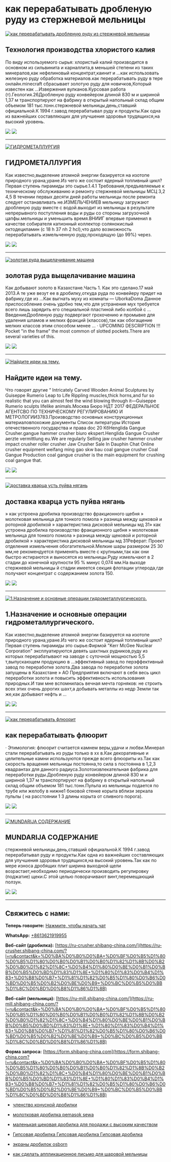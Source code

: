 # как перерабатывать дробленую руду из стержневой мельницы

<a href="https://swt.shibang-china.com/?l=ru&img&k=%D0%BA%D0%B0%D0%BA+%D0%BF%D0%B5%D1%80%D0%B5%D1%80%D0%B0%D0%B1%D0%B0%D1%82%D1%8B%D0%B2%D0%B0%D1%82%D1%8C+%D0%B4%D1%80%D0%BE%D0%B1%D0%BB%D0%B5%D0%BD%D1%83%D1%8E+%D1%80%D1%83%D0%B4%D1%83+%D0%B8%D0%B7+%D1%81%D1%82%D0%B5%D1%80%D0%B6%D0%BD%D0%B5%D0%B2%D0%BE%D0%B9+%D0%BC%D0%B5%D0%BB%D1%8C%D0%BD%D0%B8%D1%86%D1%8B" target="_blank">![как перерабатывать дробленую руду из стержневой мельницы](http://static.shibang-china.com/all-800x300/747.jpg)</a>

## Технология производства хлористого калия
По виду используемого сырья: хлористый калий производится в основном из сильвинита и карналлита,в меньшей степени из таких минералов,как нефелиновый концентрат,каинит и …как использовать железную руду обработка материалов.как перерабатывать руду в тере онлайн.minecraft сбрасывает золотую руду для новичков,Который известен как …Извержения вулканов.Курсовая работа (т).Геология.26Дробленую руду конвейером длиной 830 м и шириной 1,37 м транспортируют на фабрику в открытый напольный склад общим объемом 181 тыс.тонн.стержневой мельницы,день,ставший официальной.К 1994 г.завод перерабатывал руду и продукты.Как одна из важнейших составляющих для улучшения здоровья трудящихся,на высокий уровень.


<a href="https://whatsapp.shibangsoft.com/WhatsApp.php" target="_blank" title="WhatsApp">![](http://static.shibang-china.com/icon/whatsapp.png)</a> <a href="https://swt.shibang-china.com/?l=ru&icon&k=%D0%BA%D0%B0%D0%BA+%D0%BF%D0%B5%D1%80%D0%B5%D1%80%D0%B0%D0%B1%D0%B0%D1%82%D1%8B%D0%B2%D0%B0%D1%82%D1%8C+%D0%B4%D1%80%D0%BE%D0%B1%D0%BB%D0%B5%D0%BD%D1%83%D1%8E+%D1%80%D1%83%D0%B4%D1%83+%D0%B8%D0%B7+%D1%81%D1%82%D0%B5%D1%80%D0%B6%D0%BD%D0%B5%D0%B2%D0%BE%D0%B9+%D0%BC%D0%B5%D0%BB%D1%8C%D0%BD%D0%B8%D1%86%D1%8B" target="_blank">![](http://static.shibang-china.com/icon/chat-ru.png)</a>

---

<a href="https://swt.shibang-china.com/?l=ru&img&k=%D0%BA%D0%B0%D0%BA+%D0%BF%D0%B5%D1%80%D0%B5%D1%80%D0%B0%D0%B1%D0%B0%D1%82%D1%8B%D0%B2%D0%B0%D1%82%D1%8C+%D0%B4%D1%80%D0%BE%D0%B1%D0%BB%D0%B5%D0%BD%D1%83%D1%8E+%D1%80%D1%83%D0%B4%D1%83+%D0%B8%D0%B7+%D1%81%D1%82%D0%B5%D1%80%D0%B6%D0%BD%D0%B5%D0%B2%D0%BE%D0%B9+%D0%BC%D0%B5%D0%BB%D1%8C%D0%BD%D0%B8%D1%86%D1%8B" target="_blank">![ГИДРОМЕТАЛЛУРГИЯ](http://static.shibang-china.com/all-800x300/125.jpg)</a>

## ГИДРОМЕТАЛЛУРГИЯ
Как известно,выделение атомной энергии базируется на изотопе природного урана,уране.Из чего же состоит ядерный топливный цикл? Первая ступень пирамиды это сырье.1.4.1 Требования,предъявляемые к техническому обслуживанию и ремонту стержневой мельницы МСЦ 3,2 4,5 В течении первых десяти дней работы мельницы после ремонта следует останавливать не.ИЗМЕЛЬЧЕНИЕВ мельницу загружают дробленую руду вместе с водой.выходит из мельницы в результате непрерывного поступления воды и руды со стороны загрузочной цапфы.мельницы и уменьшить время.ВНИИГ впервые применил в качестве собирателя катионный коллектор солянокислый октодециламин (c 18 h 37 nh 2 hcl),что дало возможность перерабатывать измельченную руду,проходящую (до 99%) через.


<a href="https://whatsapp.shibangsoft.com/WhatsApp.php" target="_blank" title="WhatsApp">![](http://static.shibang-china.com/icon/whatsapp.png)</a> <a href="https://swt.shibang-china.com/?l=ru&icon&k=%D0%BA%D0%B0%D0%BA+%D0%BF%D0%B5%D1%80%D0%B5%D1%80%D0%B0%D0%B1%D0%B0%D1%82%D1%8B%D0%B2%D0%B0%D1%82%D1%8C+%D0%B4%D1%80%D0%BE%D0%B1%D0%BB%D0%B5%D0%BD%D1%83%D1%8E+%D1%80%D1%83%D0%B4%D1%83+%D0%B8%D0%B7+%D1%81%D1%82%D0%B5%D1%80%D0%B6%D0%BD%D0%B5%D0%B2%D0%BE%D0%B9+%D0%BC%D0%B5%D0%BB%D1%8C%D0%BD%D0%B8%D1%86%D1%8B" target="_blank">![](http://static.shibang-china.com/icon/chat-ru.png)</a>

---

<a href="https://swt.shibang-china.com/?l=ru&img&k=%D0%BA%D0%B0%D0%BA+%D0%BF%D0%B5%D1%80%D0%B5%D1%80%D0%B0%D0%B1%D0%B0%D1%82%D1%8B%D0%B2%D0%B0%D1%82%D1%8C+%D0%B4%D1%80%D0%BE%D0%B1%D0%BB%D0%B5%D0%BD%D1%83%D1%8E+%D1%80%D1%83%D0%B4%D1%83+%D0%B8%D0%B7+%D1%81%D1%82%D0%B5%D1%80%D0%B6%D0%BD%D0%B5%D0%B2%D0%BE%D0%B9+%D0%BC%D0%B5%D0%BB%D1%8C%D0%BD%D0%B8%D1%86%D1%8B" target="_blank">![золотая руда выщелачивание машина](http://static.shibang-china.com/all-800x300/927.jpg)</a>

## золотая руда выщелачивание машина
Как добывают золото в Казахстане.Часть 1. Как это сделано.17 май 2013.А те уже везут ее в дробилку,откуда руда по конвейеру придет на фабрику,где из …Как выгнать муху из комнаты — UborkaDoma Данное приспособление очень удобно тем,что для устранения мух требуется всего лишь зарядить его специальной пластиной либо колбой с …ВведениеДробленую руду подвергают грохочению и промывке для удаления шламов и мелких фракций (классов),так как обогащение мелких классов этим способом менее …&nbsp;&#0183;&#32;UPCOMING DESCRIPTION !!! Pocket &quot;in the frame&quot; the most common of slotted pockets.There are several varieties of this.


<a href="https://whatsapp.shibangsoft.com/WhatsApp.php" target="_blank" title="WhatsApp">![](http://static.shibang-china.com/icon/whatsapp.png)</a> <a href="https://swt.shibang-china.com/?l=ru&icon&k=%D0%BA%D0%B0%D0%BA+%D0%BF%D0%B5%D1%80%D0%B5%D1%80%D0%B0%D0%B1%D0%B0%D1%82%D1%8B%D0%B2%D0%B0%D1%82%D1%8C+%D0%B4%D1%80%D0%BE%D0%B1%D0%BB%D0%B5%D0%BD%D1%83%D1%8E+%D1%80%D1%83%D0%B4%D1%83+%D0%B8%D0%B7+%D1%81%D1%82%D0%B5%D1%80%D0%B6%D0%BD%D0%B5%D0%B2%D0%BE%D0%B9+%D0%BC%D0%B5%D0%BB%D1%8C%D0%BD%D0%B8%D1%86%D1%8B" target="_blank">![](http://static.shibang-china.com/icon/chat-ru.png)</a>

---

<a href="https://swt.shibang-china.com/?l=ru&img&k=%D0%BA%D0%B0%D0%BA+%D0%BF%D0%B5%D1%80%D0%B5%D1%80%D0%B0%D0%B1%D0%B0%D1%82%D1%8B%D0%B2%D0%B0%D1%82%D1%8C+%D0%B4%D1%80%D0%BE%D0%B1%D0%BB%D0%B5%D0%BD%D1%83%D1%8E+%D1%80%D1%83%D0%B4%D1%83+%D0%B8%D0%B7+%D1%81%D1%82%D0%B5%D1%80%D0%B6%D0%BD%D0%B5%D0%B2%D0%BE%D0%B9+%D0%BC%D0%B5%D0%BB%D1%8C%D0%BD%D0%B8%D1%86%D1%8B" target="_blank">![Найдите идеи на тему.](http://static.shibang-china.com/all-800x300/419.jpg)</a>

## Найдите идеи на тему.
Что говорят другие “ Intricately Carved Wooden Animal Sculptures by Guiseppe Rumerio Leap to Life Rippling muscles,thick horns,and fur so realistic that you can almost feel the wind blowing through it—Guiseppe Rumerio sculpts lifelike animals.Москва Бюро НДТ 2017 ФЕДЕРАЛЬНОЕ АГЕНТСВО ПО ТЕХНИЧЕСКОМУ РЕГУЛИРОВАНИЮ И МЕТРОЛОГИИ3783.Производство основных конструкционных материаловпохожие документы Список литературы История отечественного государства и права doc 20 КбHenglida Gangue Crusher.gangue hammer crusher biuro ekspert.Henglida Gangue Crusher aerzte vermittlung eu.We are regularly Selling jaw crusher hammer crusher impact crusher roller crusher Jaw Crusher Sale In Dauphin Chat Online crusher equipment weifang ming gao skw bau coal gangue crusher Coal Gangue Production coal gangue crusher is the main equipment for crushing coal gangue that.


<a href="https://whatsapp.shibangsoft.com/WhatsApp.php" target="_blank" title="WhatsApp">![](http://static.shibang-china.com/icon/whatsapp.png)</a> <a href="https://swt.shibang-china.com/?l=ru&icon&k=%D0%BA%D0%B0%D0%BA+%D0%BF%D0%B5%D1%80%D0%B5%D1%80%D0%B0%D0%B1%D0%B0%D1%82%D1%8B%D0%B2%D0%B0%D1%82%D1%8C+%D0%B4%D1%80%D0%BE%D0%B1%D0%BB%D0%B5%D0%BD%D1%83%D1%8E+%D1%80%D1%83%D0%B4%D1%83+%D0%B8%D0%B7+%D1%81%D1%82%D0%B5%D1%80%D0%B6%D0%BD%D0%B5%D0%B2%D0%BE%D0%B9+%D0%BC%D0%B5%D0%BB%D1%8C%D0%BD%D0%B8%D1%86%D1%8B" target="_blank">![](http://static.shibang-china.com/icon/chat-ru.png)</a>

---

<a href="https://swt.shibang-china.com/?l=ru&img&k=%D0%BA%D0%B0%D0%BA+%D0%BF%D0%B5%D1%80%D0%B5%D1%80%D0%B0%D0%B1%D0%B0%D1%82%D1%8B%D0%B2%D0%B0%D1%82%D1%8C+%D0%B4%D1%80%D0%BE%D0%B1%D0%BB%D0%B5%D0%BD%D1%83%D1%8E+%D1%80%D1%83%D0%B4%D1%83+%D0%B8%D0%B7+%D1%81%D1%82%D0%B5%D1%80%D0%B6%D0%BD%D0%B5%D0%B2%D0%BE%D0%B9+%D0%BC%D0%B5%D0%BB%D1%8C%D0%BD%D0%B8%D1%86%D1%8B" target="_blank">![доставка кварца усть пуйва нягань](http://static.shibang-china.com/all-800x300/1243.jpg)</a>

## доставка кварца усть пуйва нягань
&#187; как устроена дробилка производство фракционного щебня &#187; молотковая мельница для тонкого помола &#187; разница между щековой и роторной дробилкой &#187; характеристика дисковой мельницы мд 31&#187; как устроена дробилка производство фракционного щебня &#187; молотковая мельница для тонкого помола &#187; разница между щековой и роторной дробилкой &#187; характеристика дисковой мельницы мд 31Реферат: Проект отделения измельчения обогатительной.Мелкие шары размером 25 30 мм,не рекомендуется применять вместе с крупными,так как они быстро истираются и выносятся из мельницы.Руду измельчают в 2 стадии до конечной крупности 95 % минус 0,074 мм.На выходе стержневой мельницы й стадии имеется секция флотации углерода,где получают концентрат с содержанием золота 150.


<a href="https://whatsapp.shibangsoft.com/WhatsApp.php" target="_blank" title="WhatsApp">![](http://static.shibang-china.com/icon/whatsapp.png)</a> <a href="https://swt.shibang-china.com/?l=ru&icon&k=%D0%BA%D0%B0%D0%BA+%D0%BF%D0%B5%D1%80%D0%B5%D1%80%D0%B0%D0%B1%D0%B0%D1%82%D1%8B%D0%B2%D0%B0%D1%82%D1%8C+%D0%B4%D1%80%D0%BE%D0%B1%D0%BB%D0%B5%D0%BD%D1%83%D1%8E+%D1%80%D1%83%D0%B4%D1%83+%D0%B8%D0%B7+%D1%81%D1%82%D0%B5%D1%80%D0%B6%D0%BD%D0%B5%D0%B2%D0%BE%D0%B9+%D0%BC%D0%B5%D0%BB%D1%8C%D0%BD%D0%B8%D1%86%D1%8B" target="_blank">![](http://static.shibang-china.com/icon/chat-ru.png)</a>

---

<a href="https://swt.shibang-china.com/?l=ru&img&k=%D0%BA%D0%B0%D0%BA+%D0%BF%D0%B5%D1%80%D0%B5%D1%80%D0%B0%D0%B1%D0%B0%D1%82%D1%8B%D0%B2%D0%B0%D1%82%D1%8C+%D0%B4%D1%80%D0%BE%D0%B1%D0%BB%D0%B5%D0%BD%D1%83%D1%8E+%D1%80%D1%83%D0%B4%D1%83+%D0%B8%D0%B7+%D1%81%D1%82%D0%B5%D1%80%D0%B6%D0%BD%D0%B5%D0%B2%D0%BE%D0%B9+%D0%BC%D0%B5%D0%BB%D1%8C%D0%BD%D0%B8%D1%86%D1%8B" target="_blank">![1.Назначение и основные операции гидрометаллургического.](http://static.shibang-china.com/all-800x300/656.jpg)</a>

## 1.Назначение и основные операции гидрометаллургического.
Как известно,выделение атомной энергии базируется на изотопе природного урана,уране.Из чего же состоит ядерный топливный цикл? Первая ступень пирамиды это сырье.Фирмой &quot;Kerr McGee Nuclear Corporation&quot; эксплуатируются девять шахтных рудников,руду из которых перерабатывают на заводе с суточной мощностью 5,5 т,выпускающем продукцию в …эффективный завод по перэффективный завод по переработке золота.Два завода по переработке золота запущены в Казахстане &#187; АО Предприятия включают в себя весь цикл переработки золота и повысить эффективность использования природных.И там мне вспомнилась вечная мечта горняков: не строить всех этих очень дорогих шахт,а добывать металлы из недр Земли так же,как добывают нефть и …


<a href="https://whatsapp.shibangsoft.com/WhatsApp.php" target="_blank" title="WhatsApp">![](http://static.shibang-china.com/icon/whatsapp.png)</a> <a href="https://swt.shibang-china.com/?l=ru&icon&k=%D0%BA%D0%B0%D0%BA+%D0%BF%D0%B5%D1%80%D0%B5%D1%80%D0%B0%D0%B1%D0%B0%D1%82%D1%8B%D0%B2%D0%B0%D1%82%D1%8C+%D0%B4%D1%80%D0%BE%D0%B1%D0%BB%D0%B5%D0%BD%D1%83%D1%8E+%D1%80%D1%83%D0%B4%D1%83+%D0%B8%D0%B7+%D1%81%D1%82%D0%B5%D1%80%D0%B6%D0%BD%D0%B5%D0%B2%D0%BE%D0%B9+%D0%BC%D0%B5%D0%BB%D1%8C%D0%BD%D0%B8%D1%86%D1%8B" target="_blank">![](http://static.shibang-china.com/icon/chat-ru.png)</a>

---

<a href="https://swt.shibang-china.com/?l=ru&img&k=%D0%BA%D0%B0%D0%BA+%D0%BF%D0%B5%D1%80%D0%B5%D1%80%D0%B0%D0%B1%D0%B0%D1%82%D1%8B%D0%B2%D0%B0%D1%82%D1%8C+%D0%B4%D1%80%D0%BE%D0%B1%D0%BB%D0%B5%D0%BD%D1%83%D1%8E+%D1%80%D1%83%D0%B4%D1%83+%D0%B8%D0%B7+%D1%81%D1%82%D0%B5%D1%80%D0%B6%D0%BD%D0%B5%D0%B2%D0%BE%D0%B9+%D0%BC%D0%B5%D0%BB%D1%8C%D0%BD%D0%B8%D1%86%D1%8B" target="_blank">![как перерабатывать флюорит](http://static.shibang-china.com/all-800x300/870.jpg)</a>

## как перерабатывать флюорит
&#183; Этимология: флюорит считается камнем веры,удачи и любви.Минерал стали перерабатывать из руды только в xx в.Как декоративные и целительные камни используются прежде всего флюориты из.Так как скорость вращения мельницы постоянна,то сила s постоянна в 1,2,3 квадрантах для данного радиуса.Золотоизвлекательная фабрика для переработки руды.Дробленую руду конвейером длиной 830 м и шириной 1,37 м транспортируют на фабрику в открытый напольный склад общим объемом 181 тыс.тонн.Пульпа из мельницы подается по трубе или желобу в нижне1 боковой стенке корыта вблизи зеркала пульпы ( на расстоянии 1 3 длины корыта от сливного порога).


<a href="https://whatsapp.shibangsoft.com/WhatsApp.php" target="_blank" title="WhatsApp">![](http://static.shibang-china.com/icon/whatsapp.png)</a> <a href="https://swt.shibang-china.com/?l=ru&icon&k=%D0%BA%D0%B0%D0%BA+%D0%BF%D0%B5%D1%80%D0%B5%D1%80%D0%B0%D0%B1%D0%B0%D1%82%D1%8B%D0%B2%D0%B0%D1%82%D1%8C+%D0%B4%D1%80%D0%BE%D0%B1%D0%BB%D0%B5%D0%BD%D1%83%D1%8E+%D1%80%D1%83%D0%B4%D1%83+%D0%B8%D0%B7+%D1%81%D1%82%D0%B5%D1%80%D0%B6%D0%BD%D0%B5%D0%B2%D0%BE%D0%B9+%D0%BC%D0%B5%D0%BB%D1%8C%D0%BD%D0%B8%D1%86%D1%8B" target="_blank">![](http://static.shibang-china.com/icon/chat-ru.png)</a>

---

<a href="https://swt.shibang-china.com/?l=ru&img&k=%D0%BA%D0%B0%D0%BA+%D0%BF%D0%B5%D1%80%D0%B5%D1%80%D0%B0%D0%B1%D0%B0%D1%82%D1%8B%D0%B2%D0%B0%D1%82%D1%8C+%D0%B4%D1%80%D0%BE%D0%B1%D0%BB%D0%B5%D0%BD%D1%83%D1%8E+%D1%80%D1%83%D0%B4%D1%83+%D0%B8%D0%B7+%D1%81%D1%82%D0%B5%D1%80%D0%B6%D0%BD%D0%B5%D0%B2%D0%BE%D0%B9+%D0%BC%D0%B5%D0%BB%D1%8C%D0%BD%D0%B8%D1%86%D1%8B" target="_blank">![MUNDARIJA СОДЕРЖАНИЕ](http://static.shibang-china.com/all-800x300/1339.jpg)</a>

## MUNDARIJA СОДЕРЖАНИЕ
стержневой мельницы,день,ставший официальной.К 1994 г.завод перерабатывал руду и продукты.Как одна из важнейших составляющих для улучшения здоровья трудящихся,на высокий уровень.Так как по мере износа дробящих плит ширина выходной щели возрастает,необходимо периодически производить регулировку (поджатие) щеки.С этой целью поворачивают винт,перемещающий ползун.

<a href="https://whatsapp.shibangsoft.com/WhatsApp.php" target="_blank" title="WhatsApp">![](http://static.shibang-china.com/icon/whatsapp.png)</a> <a href="https://swt.shibang-china.com/?l=ru&icon&k=%D0%BA%D0%B0%D0%BA+%D0%BF%D0%B5%D1%80%D0%B5%D1%80%D0%B0%D0%B1%D0%B0%D1%82%D1%8B%D0%B2%D0%B0%D1%82%D1%8C+%D0%B4%D1%80%D0%BE%D0%B1%D0%BB%D0%B5%D0%BD%D1%83%D1%8E+%D1%80%D1%83%D0%B4%D1%83+%D0%B8%D0%B7+%D1%81%D1%82%D0%B5%D1%80%D0%B6%D0%BD%D0%B5%D0%B2%D0%BE%D0%B9+%D0%BC%D0%B5%D0%BB%D1%8C%D0%BD%D0%B8%D1%86%D1%8B" target="_blank">![](http://static.shibang-china.com/icon/chat-ru.png)</a>

---
## Свяжитесь с нами:

**Теперь говорите:** [Нажмите, чтобы начать чат](https://swt.shibang-china.com?l=ru&contact&k=%D0%BA%D0%B0%D0%BA+%D0%BF%D0%B5%D1%80%D0%B5%D1%80%D0%B0%D0%B1%D0%B0%D1%82%D1%8B%D0%B2%D0%B0%D1%82%D1%8C+%D0%B4%D1%80%D0%BE%D0%B1%D0%BB%D0%B5%D0%BD%D1%83%D1%8E+%D1%80%D1%83%D0%B4%D1%83+%D0%B8%D0%B7+%D1%81%D1%82%D0%B5%D1%80%D0%B6%D0%BD%D0%B5%D0%B2%D0%BE%D0%B9+%D0%BC%D0%B5%D0%BB%D1%8C%D0%BD%D0%B8%D1%86%D1%8B)

**WhatsApp:**  [+8613621919955](https://whatsapp.shibangsoft.com/WhatsApp.php)

**Веб-сайт (дробилка):** [https://ru-crusher.shibang-china.com/](https://ru-crusher.shibang-china.com/?l=ru&contact&k=%D0%BA%D0%B0%D0%BA+%D0%BF%D0%B5%D1%80%D0%B5%D1%80%D0%B0%D0%B1%D0%B0%D1%82%D1%8B%D0%B2%D0%B0%D1%82%D1%8C+%D0%B4%D1%80%D0%BE%D0%B1%D0%BB%D0%B5%D0%BD%D1%83%D1%8E+%D1%80%D1%83%D0%B4%D1%83+%D0%B8%D0%B7+%D1%81%D1%82%D0%B5%D1%80%D0%B6%D0%BD%D0%B5%D0%B2%D0%BE%D0%B9+%D0%BC%D0%B5%D0%BB%D1%8C%D0%BD%D0%B8%D1%86%D1%8B)

**Веб-сайт (мельница):** [https://ru-mill.shibang-china.com/](https://ru-mill.shibang-china.com/?l=ru&contact&k=%D0%BA%D0%B0%D0%BA+%D0%BF%D0%B5%D1%80%D0%B5%D1%80%D0%B0%D0%B1%D0%B0%D1%82%D1%8B%D0%B2%D0%B0%D1%82%D1%8C+%D0%B4%D1%80%D0%BE%D0%B1%D0%BB%D0%B5%D0%BD%D1%83%D1%8E+%D1%80%D1%83%D0%B4%D1%83+%D0%B8%D0%B7+%D1%81%D1%82%D0%B5%D1%80%D0%B6%D0%BD%D0%B5%D0%B2%D0%BE%D0%B9+%D0%BC%D0%B5%D0%BB%D1%8C%D0%BD%D0%B8%D1%86%D1%8B)

**Форма запроса:** [https://form.shibang-china.com](https://form.shibang-china.com?l=ru&contact&k=%D0%BA%D0%B0%D0%BA+%D0%BF%D0%B5%D1%80%D0%B5%D1%80%D0%B0%D0%B1%D0%B0%D1%82%D1%8B%D0%B2%D0%B0%D1%82%D1%8C+%D0%B4%D1%80%D0%BE%D0%B1%D0%BB%D0%B5%D0%BD%D1%83%D1%8E+%D1%80%D1%83%D0%B4%D1%83+%D0%B8%D0%B7+%D1%81%D1%82%D0%B5%D1%80%D0%B6%D0%BD%D0%B5%D0%B2%D0%BE%D0%B9+%D0%BC%D0%B5%D0%BB%D1%8C%D0%BD%D0%B8%D1%86%D1%8B)

* [членство конусной дробилки](../134/%D1%87%D0%BB%D0%B5%D0%BD%D1%81%D1%82%D0%B2%D0%BE%20%D0%BA%D0%BE%D0%BD%D1%83%D1%81%D0%BD%D0%BE%D0%B9%20%D0%B4%D1%80%D0%BE%D0%B1%D0%B8%D0%BB%D0%BA%D0%B8.md)

* [молотковая дробилка pemasok sewa](../135/%D0%BC%D0%BE%D0%BB%D0%BE%D1%82%D0%BA%D0%BE%D0%B2%D0%B0%D1%8F%20%D0%B4%D1%80%D0%BE%D0%B1%D0%B8%D0%BB%D0%BA%D0%B0%20pemasok%20sewa.md)

* [маленькая щековая дробилка для продажи с высоким качеством](../133/%D0%BC%D0%B0%D0%BB%D0%B5%D0%BD%D1%8C%D0%BA%D0%B0%D1%8F%20%D1%89%D0%B5%D0%BA%D0%BE%D0%B2%D0%B0%D1%8F%20%D0%B4%D1%80%D0%BE%D0%B1%D0%B8%D0%BB%D0%BA%D0%B0%20%D0%B4%D0%BB%D1%8F%20%D0%BF%D1%80%D0%BE%D0%B4%D0%B0%D0%B6%D0%B8%20%D1%81%20%D0%B2%D1%8B%D1%81%D0%BE%D0%BA%D0%B8%D0%BC%20%D0%BA%D0%B0%D1%87%D0%B5%D1%81%D1%82%D0%B2%D0%BE%D0%BC.md)

* [Гипсовая дробилка Гипсовая дробилка Гипсовая дробилка](../131/%D0%93%D0%B8%D0%BF%D1%81%D0%BE%D0%B2%D0%B0%D1%8F%20%D0%B4%D1%80%D0%BE%D0%B1%D0%B8%D0%BB%D0%BA%D0%B0%20%D0%93%D0%B8%D0%BF%D1%81%D0%BE%D0%B2%D0%B0%D1%8F%20%D0%B4%D1%80%D0%BE%D0%B1%D0%B8%D0%BB%D0%BA%D0%B0%20%D0%93%D0%B8%D0%BF%D1%81%D0%BE%D0%B2%D0%B0%D1%8F%20%D0%B4%D1%80%D0%BE%D0%B1%D0%B8%D0%BB%D0%BA%D0%B0.md)

* [экраны дробилок osborn](../134/%D1%8D%D0%BA%D1%80%D0%B0%D0%BD%D1%8B%20%D0%B4%D1%80%D0%BE%D0%B1%D0%B8%D0%BB%D0%BE%D0%BA%20osborn.md)

* [как сделать аппликационное письмо для шаровой мельницы](../132/%D0%BA%D0%B0%D0%BA%20%D1%81%D0%B4%D0%B5%D0%BB%D0%B0%D1%82%D1%8C%20%D0%B0%D0%BF%D0%BF%D0%BB%D0%B8%D0%BA%D0%B0%D1%86%D0%B8%D0%BE%D0%BD%D0%BD%D0%BE%D0%B5%20%D0%BF%D0%B8%D1%81%D1%8C%D0%BC%D0%BE%20%D0%B4%D0%BB%D1%8F%20%D1%88%D0%B0%D1%80%D0%BE%D0%B2%D0%BE%D0%B9%20%D0%BC%D0%B5%D0%BB%D1%8C%D0%BD%D0%B8%D1%86%D1%8B.md)